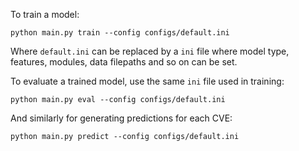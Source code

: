 To train a model:

```python main.py train --config configs/default.ini```

Where `default.ini` can be replaced by a `ini` file where model type, features, modules, data filepaths and so on can be set.

To evaluate a trained model, use the same `ini` file used in training:

```python main.py eval --config configs/default.ini```

And similarly for generating predictions for each CVE:

```python main.py predict --config configs/default.ini```
